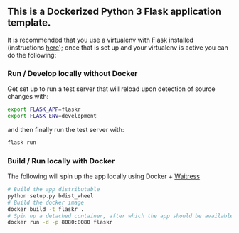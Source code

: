 ## This is a Dockerized Python 3 Flask application template.

It is recommended that you use a virtualenv with Flask installed (instructions
[here](http://flask.pocoo.org/docs/1.0/installation/)); once that is set up and your virtualenv is active you can do
the following:

### Run / Develop locally without Docker

Get set up to run a test server that will reload upon detection of source changes with:  
```bash
export FLASK_APP=flaskr
export FLASK_ENV=development
```
and then finally run the test server with:
```bash
flask run
```

### Build / Run locally with Docker

The following will spin up the app locally using Docker + [Waitress](https://pypi.org/project/waitress/)
```bash
# Build the app distributable
python setup.py bdist_wheel
# Build the docker image
docker build -t flaskr .
# Spin up a detached container, after which the app should be available at localhost:8080
docker run -d -p 8080:8080 flaskr
```
